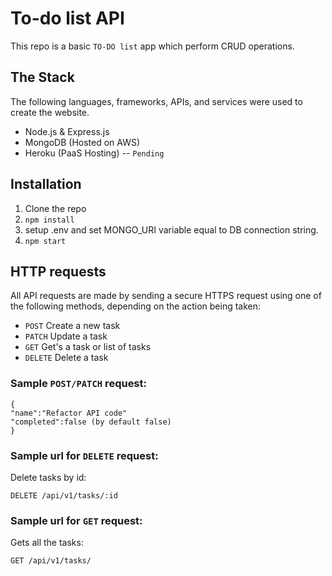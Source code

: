 # To-do list API

This repo is a basic `TO-DO list` app which perform CRUD operations.

## The Stack

The following languages, frameworks, APIs, and services were used to create the website.

- Node.js & Express.js
- MongoDB (Hosted on AWS)
- Heroku (PaaS Hosting) -- `Pending`

## Installation 
1. Clone the repo
3. `npm install`
4. setup .env and set MONGO_URI variable equal to DB connection string.
5. `npm start`

## HTTP requests

All API requests are made by sending a secure HTTPS request using one of the following methods, depending on the action being taken:

- `POST` Create a new task
- `PATCH` Update a task
- `GET` Get's a task or list of tasks
- `DELETE` Delete a task


### Sample `POST/PATCH` request:
```
{
"name":"Refactor API code"
"completed":false (by default false)
}
```
### Sample url for `DELETE` request:
Delete tasks by id:
```
DELETE /api/v1/tasks/:id
```
### Sample url for `GET` request:
Gets all the tasks:
```
GET /api/v1/tasks/
```
